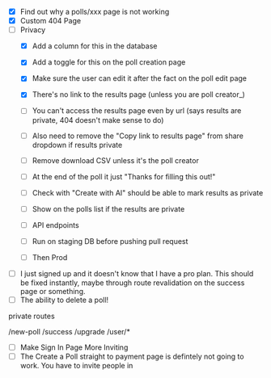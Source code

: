 - [x] Find out why a polls/xxx page is not working
- [x] Custom 404 Page
- [ ] Privacy
  - [x] Add a column for this in the database
  - [x] Add a toggle for this on the poll creation page
  - [x] Make sure the user can edit it after the fact on the poll edit page
  - [x] There's no link to the results page (unless you are poll creator_)
  - [ ] You can't access the results page even by url (says results are private, 404 doesn't make sense to do)
  - [ ] Also need to remove the "Copy link to results page" from share dropdown if results private
  - [ ] Remove download CSV unless it's the poll creator
  - [ ] At the end of the poll it just "Thanks for filling this out!"
  - [ ] Check with "Create with AI" should be able to mark results as private
  - [ ] Show on the polls list if the results are private
  - [ ] API endpoints
  - [ ] Run on staging DB before pushing pull request
  - [ ] Then Prod


- [ ] I just signed up and it doesn't know that I have a pro plan. This should be fixed instantly, maybe through route revalidation on the success page or something.
- [ ] The ability to delete a poll!

private routes

/new-poll
/success
/upgrade
/user/*

- [ ] Make Sign In Page More Inviting
- [ ] The Create a Poll straight to payment page is defintely not going to work. You have to invite people in